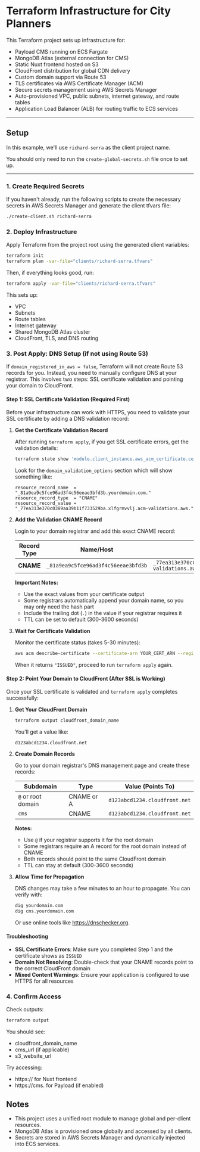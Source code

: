 # Terraform Infrastructure for City Planners

This Terraform project sets up infrastructure for:
- Payload CMS running on ECS Fargate  
- MongoDB Atlas (external connection for CMS)  
- Static Nuxt frontend hosted on S3  
- CloudFront distribution for global CDN delivery  
- Custom domain support via Route 53  
- TLS certificates via AWS Certificate Manager (ACM)  
- Secure secrets management using AWS Secrets Manager  
- Auto-provisioned VPC, public subnets, internet gateway, and route tables  
- Application Load Balancer (ALB) for routing traffic to ECS services  

---

## Setup

In this example, we'll use `richard-serra` as the client project name.

You should only need to run the `create-global-secrets.sh` file once to set up.

---

### 1. Create Required Secrets

If you haven't already, run the following scripts to create the necessary secrets in AWS Secrets Manager and generate the client tfvars file:

```bash
./create-client.sh richard-serra
```

### 2. Deploy Infrastructure

Apply Terraform from the project root using the generated client variables:

```bash
terraform init
terraform plan -var-file="clients/richard-serra.tfvars"
```

Then, if everything looks good, run:

```bash
terraform apply -var-file="clients/richard-serra.tfvars"
```

This sets up:

* VPC
* Subnets
* Route tables
* Internet gateway
* Shared MongoDB Atlas cluster
* CloudFront, TLS, and DNS routing

### 3. Post Apply: DNS Setup (if not using Route 53)

If `domain_registered_in_aws = false`, Terraform will not create Route 53 records for you. Instead, you need to manually configure DNS at your registrar. This involves two steps: SSL certificate validation and pointing your domain to CloudFront.

#### Step 1: SSL Certificate Validation (Required First)

Before your infrastructure can work with HTTPS, you need to validate your SSL certificate by adding a DNS validation record:

1. **Get the Certificate Validation Record**
   
   After running `terraform apply`, if you get SSL certificate errors, get the validation details:
   ```bash
   terraform state show 'module.client_instance.aws_acm_certificate.cert'
   ```
   
   Look for the `domain_validation_options` section which will show something like:
   ```
   resource_record_name  = "_81a9ea9c5fce96ad3f4c56eeae3bfd3b.yourdomain.com."
   resource_record_type  = "CNAME"
   resource_record_value = "_77ea313e370c0389aa39b11f733529ba.xlfgrmvvlj.acm-validations.aws."
   ```

2. **Add the Validation CNAME Record**
   
   Login to your domain registrar and add this exact CNAME record:
   
   | Record Type | Name/Host | Value/Points To |
   | ----------- | --------- | --------------- |
   | **CNAME** | `_81a9ea9c5fce96ad3f4c56eeae3bfd3b` | `_77ea313e370c0389aa39b11f733529ba.xlfgrmvvlj.acm-validations.aws.` |
   
   **Important Notes:**
   - Use the exact values from your certificate output
   - Some registrars automatically append your domain name, so you may only need the hash part
   - Include the trailing dot (`.`) in the value if your registrar requires it
   - TTL can be set to default (300-3600 seconds)

3. **Wait for Certificate Validation**
   
   Monitor the certificate status (takes 5-30 minutes):
   ```bash
   aws acm describe-certificate --certificate-arn YOUR_CERT_ARN --region us-east-1 --query 'Certificate.Status'
   ```
   
   When it returns `"ISSUED"`, proceed to run `terraform apply` again.

#### Step 2: Point Your Domain to CloudFront (After SSL is Working)

Once your SSL certificate is validated and `terraform apply` completes successfully:

1. **Get Your CloudFront Domain**
   
   ```bash
   terraform output cloudfront_domain_name
   ```
   
   You'll get a value like:
   ```
   d123abcd1234.cloudfront.net
   ```

2. **Create Domain Records**
   
   Go to your domain registrar's DNS management page and create these records:
   
   | Subdomain | Type | Value (Points To) |
   | --------- | ---- | ----------------- |
   | `@` or root domain | CNAME or A | `d123abcd1234.cloudfront.net` |
   | `cms` | CNAME | `d123abcd1234.cloudfront.net` |
   
   **Notes:**
   - Use `@` if your registrar supports it for the root domain
   - Some registrars require an A record for the root domain instead of CNAME
   - Both records should point to the same CloudFront domain
   - TTL can stay at default (300-3600 seconds)

3. **Allow Time for Propagation**
   
   DNS changes may take a few minutes to an hour to propagate. You can verify with:
   ```bash
   dig yourdomain.com
   dig cms.yourdomain.com
   ```
   
   Or use online tools like https://dnschecker.org.

#### Troubleshooting

- **SSL Certificate Errors**: Make sure you completed Step 1 and the certificate shows as `ISSUED`
- **Domain Not Resolving**: Double-check that your CNAME records point to the correct CloudFront domain
- **Mixed Content Warnings**: Ensure your application is configured to use HTTPS for all resources

### 4. Confirm Access
Check outputs:

```bash
terraform output
```

You should see:

* cloudfront_domain_name
* cms_url (if applicable)
* s3_website_url

Try accessing:

* https://<your-client-domain> for Nuxt frontend
* https://cms.<your-client-domain> for Payload (if enabled)

## Notes

* This project uses a unified root module to manage global and per-client resources.
* MongoDB Atlas is provisioned once globally and accessed by all clients.
* Secrets are stored in AWS Secrets Manager and dynamically injected into ECS services.
